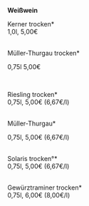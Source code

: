 **Weißwein**

Kerner trocken*\
1,0l, 5,00€\
<br>

Müller-Thurgau trocken* 

0,75l 5,00€ 

<br>

Riesling trocken* \
0,75l, 5,00€ (6,67€/l)\
<br>

Müller-Thurgau*

0,75l, 5,00€ (6,67€/l)\
<br>

Solaris trocken°*\
0,75l, 5,00€ (6,67€/l)\
<br>

Gewürztraminer trocken*\
0,75l, 6,00€ (8,00€/l)
